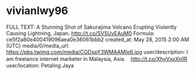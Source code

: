 # vivianlwy96

FULL TEXT: A Stunning Shot of Sakurajima Volcano Erupting Violently Causing Lightning, Japan. http://t.co/SV5UvEAuM0
Formula: ce5f2a80e400419096aea0e36061bbb2
created_at: May 28, 2015 2:00 AM (UTC)
media/0/media_url: https://pbs.twimg.com/media/CGDspY3WMAAMIo6.jpg
user/description: I am freelance internet marketer in Malaysia, Asia.　http://t.co/XhyVxxXn1R
user/location: Petaling Jaya